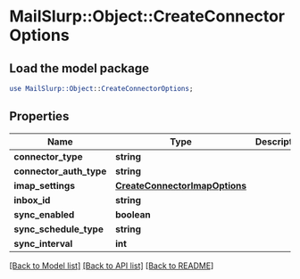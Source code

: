 # MailSlurp::Object::CreateConnectorOptions

## Load the model package
```perl
use MailSlurp::Object::CreateConnectorOptions;
```

## Properties
Name | Type | Description | Notes
------------ | ------------- | ------------- | -------------
**connector_type** | **string** |  | 
**connector_auth_type** | **string** |  | 
**imap_settings** | [**CreateConnectorImapOptions**](CreateConnectorImapOptions) |  | [optional] 
**inbox_id** | **string** |  | [optional] 
**sync_enabled** | **boolean** |  | 
**sync_schedule_type** | **string** |  | 
**sync_interval** | **int** |  | [optional] 

[[Back to Model list]](../README#documentation-for-models) [[Back to API list]](../README#documentation-for-api-endpoints) [[Back to README]](../README)


